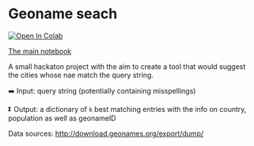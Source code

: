 # Geoname seach
 <a target="_blank" href="https://colab.research.google.com/github/eburakova/geoname_matching/blob/main/main">
  <img src="https://colab.research.google.com/assets/colab-badge.svg" alt="Open In Colab"/>
</a> 

[The main notebook](https://github.com/eburakova/geoname_matching/blob/main/main.ipynb)

A small hackaton project with the aim to create a tool that would suggest the cities whose nae match the query string. 

➡️ Input: query string (potentially containing misspellings)

⏬ Output: a dictionary of `k` best matching entries with the info on country, population as well as geonameID

Data sources: http://download.geonames.org/export/dump/
